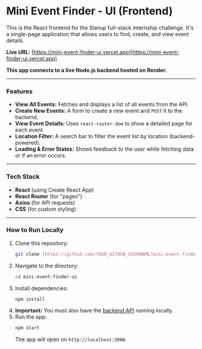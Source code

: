 # Mini Event Finder - UI (Frontend)

This is the React frontend for the Slanup full-stack internship challenge. It's a single-page application that allows users to find, create, and view event details.

**Live URL:** [https://mini-event-finder-ui.vercel.app](https://mini-event-finder-ui.vercel.app)

**This app connects to a live Node.js backend hosted on Render.**

---

### Features

* **View All Events:** Fetches and displays a list of all events from the API.
* **Create New Events:** A form to create a new event and `POST` it to the backend.
* **View Event Details:** Uses `react-router-dom` to show a detailed page for each event.
* **Location Filter:** A search bar to filter the event list by location (backend-powered).
* **Loading & Error States:** Shows feedback to the user while fetching data or if an error occurs.

---

### Tech Stack

* **React** (using Create React App)
* **React Router** (for "pages")
* **Axios** (for API requests)
* **CSS** (for custom styling)

---

### How to Run Locally

1.  Clone this repository:
    ```sh
    git clone [https://github.com/YOUR_GITHUB_USERNAME/mini-event-finder-ui.git](https://github.com/YOUR_GITHUB_USERNAME/mini-event-finder-ui.git)
    ```
2.  Navigate to the directory:
    ```sh
    cd mini-event-finder-ui
    ```
3.  Install dependencies:
    ```sh
    npm install
    ```
4.  **Important:** You must also have the [backend API](https://github.com/YOUR_GITHUB_USERNAME/mini-event-finder) running locally.
5.  Run the app:
    ```sh
    npm start
    ```
    The app will open on `http://localhost:3000`.